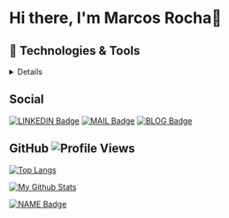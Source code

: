 # Hi there, I'm Marcos Rocha👋

## 🔧 Technologies & Tools
<details>
  
### :desktop_computer: Operating System
![](https://img.shields.io/badge/OS-Linux-informational?style=flat&logo=linux&logoColor=white&color=813DD1)
![](https://img.shields.io/badge/OS-Windows-informational?style=flat&logo=windows&logoColor=white&color=813DD1)

### :man_technologist: Programming Languages
![](https://img.shields.io/badge/Code-C/C++-informational?style=flat&logo=C&logoColor=white&color=813DD1)
![](https://img.shields.io/badge/Code-Python-informational?style=flat&logo=python&logoColor=white&color=813DD1)
![](https://img.shields.io/badge/Code-Java-informational?style=flat&logo=java&logoColor=white&color=813DD1)
![](https://img.shields.io/badge/Code-JavaScript-informational?style=flat&logo=javascript&logoColor=white&color=813DD1)

### :space_invader: Command-line Interfaces
![](https://img.shields.io/badge/CLI-Bash-informational?style=flat&logo=gnu-bash&logoColor=white&color=813DD1)
![](https://img.shields.io/badge/CLI-CMD-informational?style=flat&logo=windows-terminal&logoColor=white&color=813DD1)
![](https://img.shields.io/badge/CLI-PowerShell-informational?style=flat&logo=powershell&logoColor=white&color=813DD1)

### :bookmark_tabs:	 Others
![](https://img.shields.io/badge/Editor-VS_Code-informational?style=flat&logo=visual-studio-code&logoColor=white&color=813DD1)
![](https://img.shields.io/badge/Tools-PostgreSQL-informational?style=flat&logo=postgresql&logoColor=white&color=813DD1)

</details>

## Social

[![LINKEDIN Badge](https://img.shields.io/badge/LinkedIn-Marcos_Rocha-blue?style=social&logo=LinkedIn&link=https://www.linkedin.com/in/marcosfeliperocha/)](https://www.linkedin.com/in/marcosfeliperocha/)
[![MAIL Badge](https://img.shields.io/badge/Email-marcos.fellps@gmail.com-c14438?style=plastic&logo=Gmail&logoColor=white&link=mailto:marcos.fellps@gmail.com)](mailto:marcos.fellps@gmail.com)
[![BLOG Badge](https://img.shields.io/badge/Blog-https://marcosfellps.wordpress.com/-blue?style=plastic&logo=WordPress&logoColor=white&link=https://marcosfellps.wordpress.com/)](https://marcosfellps.wordpress.com/)

## GitHub ![Profile Views](https://komarev.com/ghpvc/?username=mflipe&color=blue)

[![Top Langs](https://github-readme-stats.vercel.app/api/top-langs/?username=mflipe&theme=midnight-purple&hide_border=true&hide=javascript,html&layout=compact&bg_color=0D1117)](https://github.com/mflipe)

[![My Github Stats](https://github-readme-stats.vercel.app/api?username=mflipe&show_icons=true&theme=midnight-purple&hide_border=true&bg_color=0D1117)](https://github.com/mflipe)


[![NAME Badge](https://img.shields.io/badge/%C2%A9_Marcos_Rocha-2021-red?&style=for-the-badge)](https://www.linkedin.com/in/marcosfeliperocha/)

<!--
**mflipe/mflipe** is a ✨ _special_ ✨ repository because its `README.md` (this file) appears on your GitHub profile.

Here are some ideas to get you started:

- 🔭 I’m currently working on ...
- 🌱 I’m currently learning ...
- 👯 I’m looking to collaborate on ...
- 🤔 I’m looking for help with ...
- 💬 Ask me about ...
- 📫 How to reach me: ...
- 😄 Pronouns: ...
- ⚡ Fun fact: ...
-->
